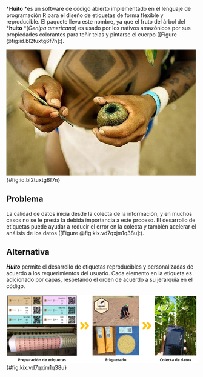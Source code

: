 ***Huito** *es un software de código abierto implementado en el lenguaje de programación R para el diseño de etiquetas de forma flexible y reproducible. El paquete lleva este nombre, ya que el fruto del árbol del ***huito** *(*Genipa americana*) es usado por los nativos amazónicos por sus propiedades colorantes para teñir telas y pintarse el cuerpo ([Figure  @fig:id.bl2tuxtg6f7n]:).

![El ***huito*** (*Genipa americana*) es una especie de árbol de la familia Rubiaceae. Originaria de los bosques tropicales de América. Los indígenas lo usan para realizar diseños en su cuerpo y teñir telares. {{out.width =  "50%"}}](img_0.jpg){#fig:id.bl2tuxtg6f7n}

## Problema

La calidad de datos inicia desde la colecta de la información, y en muchos casos no se le presta la debida importancia a este proceso. El desarrollo de etiquetas puede ayudar a reducir el error en la colecta y también acelerar el análisis de los datos ([Figure  @fig:kix.vd7qxjm1q38u]:).

## Alternativa

***Huito*** permite el desarrollo de etiquetas reproducibles y personalizadas de acuerdo a los requerimientos del usuario. Cada elemento en la etiqueta es adicionado por capas, respetando el orden de acuerdo a su jerarquía en el código.

![Proceso de etiquetado y colecta de datos de experimentos. Los códigos QR permiten la colecta de datos con un dispositivo móvil de forma rápida y sencilla.](img_1.png){#fig:kix.vd7qxjm1q38u}

